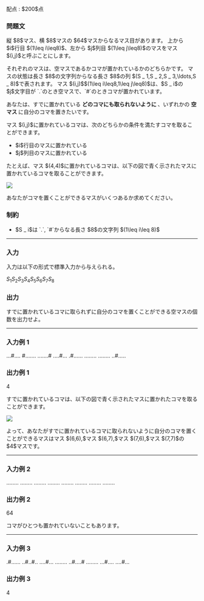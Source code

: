 
<div>

<span>

<span>

<p>
配点 : $200$点
</p>

<div>

<section>

### **問題文**

<p>
縦 $8$マス、横 $8$マスの $64$マスからなるマス目があります。
上から $i$行目 $(1\leq i\leq8)$、左から $j$列目 $(1\leq j\leq8)$のマスをマス $(i,j)$と呼ぶことにします。
</p>

<p>
それぞれのマスは、空マスであるかコマが置かれているかのどちらかです。
マスの状態は長さ $8$の文字列からなる長さ $8$の列 $(S _ 1,S _ 2,S _ 3,\ldots,S _ 8)$で表されます。
マス $(i,j)$$(1\leq i\leq8,1\leq j\leq8)$は、$S _ i$の $j$文字目が `.`のとき空マスで、`#`のときコマが置かれています。
</p>

<p>
あなたは、すでに置かれている
<strong>
どのコマにも取られないように
</strong>
、いずれかの
<strong>
空マス
</strong>
に自分のコマを置きたいです。
</p>

<p>
マス $(i,j)$に置かれているコマは、次のどちらかの条件を満たすコマを取ることができます。
</p>

<ul>

<li>
$i$行目のマスに置かれている
</li>

<li>
$j$列目のマスに置かれている
</li>

</ul>

<p>
たとえば、マス $(4,4)$に置かれているコマは、以下の図で青く示されたマスに置かれているコマを取ることができます。
</p>

<p>

<img src="https://img.atcoder.jp/abc377/ee2f825f3be375e8c8eaa3c60fdf18de.png">

</img>

</p>

<p>
あなたがコマを置くことができるマスがいくつあるか求めてください。
</p>

</section>

</div>

<div>

<section>

### **制約**

<ul>

<li>
$S _ i$は `.`, `#`からなる長さ $8$の文字列 $(1\leq i\leq 8)$
</li>

</ul>

</section>

</div>

---

<div>

<div>

<section>

### **入力**

<p>
入力は以下の形式で標準入力から与えられる。
</p>

<div>

$S _ 1$$S _ 2$$S _ 3$$S _ 4$$S _ 5$$S _ 6$$S _ 7$$S _ 8$
</div>

</section>

</div>

<div>

<section>

### **出力**

<p>
すでに置かれているコマに取られずに自分のコマを置くことができる空マスの個数を出力せよ。
</p>

</section>

</div>

</div>

---

<div>

<section>

### **入力例 1**

<div>

...#....
#.......
.......#
....#...
.#......
........
........
..#.....

</div>

</section>

</div>

<div>

<section>

### **出力例 1**

<div>

4

</div>

<p>
すでに置かれているコマは、以下の図で青く示されたマスに置かれたコマを取ることができます。
</p>

<p>

<img src="https://img.atcoder.jp/abc377/961e68831196c30669358e986f2ba2be.png">

</img>

</p>

<p>
よって、あなたがすでに置かれているコマに取られないように自分のコマを置くことができるマスはマス $(6,6),$マス $(6,7),$マス $(7,6),$マス $(7,7)$の $4$マスです。
</p>

</section>

</div>

---

<div>

<section>

### **入力例 2**

<div>

........
........
........
........
........
........
........
........

</div>

</section>

</div>

<div>

<section>

### **出力例 2**

<div>

64

</div>

<p>
コマがひとつも置かれていないこともあります。
</p>

</section>

</div>

---

<div>

<section>

### **入力例 3**

<div>

.#......
..#..#..
....#...
........
..#....#
........
...#....
....#...

</div>

</section>

</div>

<div>

<section>

### **出力例 3**

<div>

4

</div>

</section>

</div>

</span>

</span>

</div>
